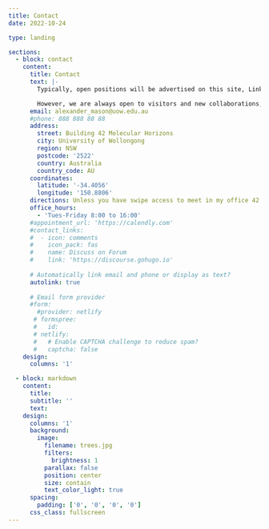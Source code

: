 ```yaml
---
title: Contact
date: 2022-10-24

type: landing

sections:
  - block: contact
    content:
      title: Contact
      text: |-
        Typically, open positions will be advertised on this site, LinkedIn, and Twitter. The group is not currently in a position to recruit researchers without their own funding.

        However, we are always open to visitors and new collaborations, so drop us a line!
      email: alexander_mason@uow.edu.au
      #phone: 888 888 88 88
      address:
        street: Building 42 Molecular Horizons
        city: University of Wollongong
        region: NSW
        postcode: '2522'
        country: Australia
        country_code: AU
      coordinates:
        latitude: '-34.4056'
        longitude: '150.8806'
      directions: Unless you have swipe access to meet in my office 42.113, I will meet you in the foyer of Building 42.
      office_hours:
        - 'Tues-Friday 8:00 to 16:00'
      #appointment_url: 'https://calendly.com'
      #contact_links:
      #  - icon: comments
      #    icon_pack: fas
      #    name: Discuss on Forum
      #    link: 'https://discourse.gohugo.io'
    
      # Automatically link email and phone or display as text?
      autolink: true
    
      # Email form provider
      #form:
        #provider: netlify
       # formspree:
       #   id:
       # netlify:
       #   # Enable CAPTCHA challenge to reduce spam?
       #   captcha: false
    design:
      columns: '1'

  - block: markdown
    content:
      title:
      subtitle: ''
      text:
    design:
      columns: '1'
      background:
        image: 
          filename: trees.jpg
          filters:
            brightness: 1
          parallax: false
          position: center
          size: contain
          text_color_light: true
      spacing:
        padding: ['0', '0', '0', '0']
      css_class: fullscreen
---
```

